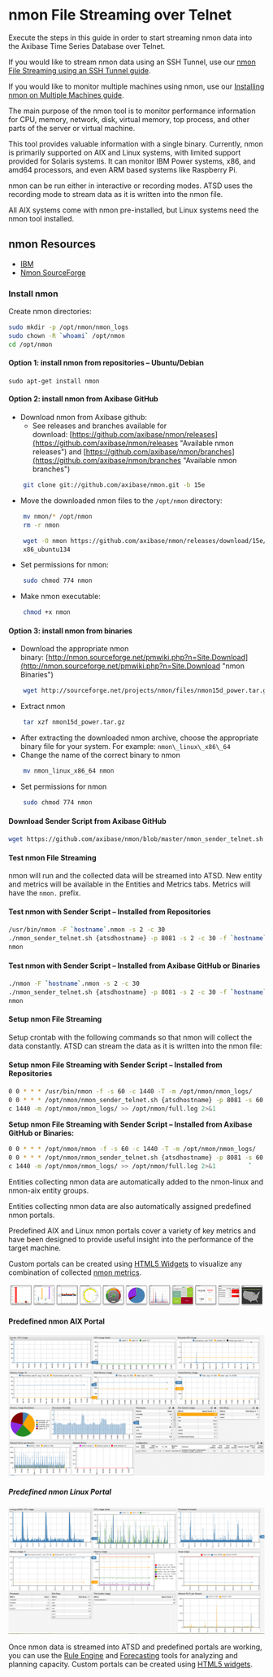 nmon File Streaming over Telnet
===============================

Execute the steps in this guide in order to start streaming nmon data into the Axibase Time Series Database over Telnet.

If you would like to stream nmon data using an SSH Tunnel, use our [nmon File Streaming using an SSH Tunnel guide](ssh-tunneling.md "nmon File Streaming using an SSH Tunnel").

If you would like to monitor multiple machines using nmon, use our [Installing nmon on Multiple Machines guide](deploy.md).

The main purpose of the nmon tool is to monitor performance information for CPU, memory, network, disk, virtual memory, top process, and other parts of the server or virtual machine.

This tool provides valuable information with a single binary. Currently, nmon is primarily supported on AIX and Linux systems, with limited support provided for Solaris systems. It can monitor IBM Power systems, x86, and amd64 processors, and even ARM based systems like Raspberry Pi.

nmon can be run either in interactive or recording modes. ATSD uses the recording mode to stream data as it is written into the nmon file.

All AIX systems come with nmon pre-installed, but Linux systems need the nmon tool installed.

## nmon Resources

- [IBM](https://www.ibm.com/developerworks/aix/library/au-analyze_aix/)
- [Nmon SourceForge](http://nmon.sourceforge.net/pmwiki.php?n=Main.HomePage)

### Install nmon

Create nmon directories:

```sh
sudo mkdir -p /opt/nmon/nmon_logs                 
sudo chown -R `whoami` /opt/nmon                  
cd /opt/nmon                                      
```

#### Option 1: install nmon from repositories – Ubuntu/Debian

```
sudo apt-get install nmon                         
```

#### Option 2: install nmon from Axibase GitHub

 - Download nmon from Axibase github:
    - See releases and branches available for download: [https://github.com/axibase/nmon/releases](https://github.com/axibase/nmon/releases "Available nmon releases") and [https://github.com/axibase/nmon/branches](https://github.com/axibase/nmon/branches "Available nmon branches")

```sh
    git clone git://github.com/axibase/nmon.git -b 15e
```

- Move the downloaded nmon files to the `/opt/nmon` directory:

```sh
    mv nmon/* /opt/nmon                               
    rm -r nmon                                        
```

```sh
    wget -O nmon https://github.com/axibase/nmon/releases/download/15e/nmon_
    x86_ubuntu134                                     
```

- Set permissions for nmon:

```sh
    sudo chmod 774 nmon                               
```

- Make nmon executable:

```sh
    chmod +x nmon                                     
```

#### Option 3: install nmon from binaries

- Download the appropriate nmon binary: [http://nmon.sourceforge.net/pmwiki.php?n=Site.Download](http://nmon.sourceforge.net/pmwiki.php?n=Site.Download "nmon Binaries")

```sh
    wget http://sourceforge.net/projects/nmon/files/nmon15d_power.tar.gz     
```

- Extract nmon

```sh
    tar xzf nmon15d_power.tar.gz                      
```

- After extracting the downloaded nmon archive, choose the appropriate binary file for your system. For example: `nmon\_linux\_x86\_64`
- Change the name of the correct binary to nmon

```sh
    mv nmon_linux_x86_64 nmon                         
```

- Set permissions for nmon

```sh
    sudo chmod 774 nmon                               
```

#### Download Sender Script from Axibase GitHub

```sh
wget https://github.com/axibase/nmon/blob/master/nmon_sender_telnet.sh   
```

#### Test nmon File Streaming

nmon will run and the collected data will be streamed into ATSD. New entity and metrics will be available in the Entities and Metrics tabs. Metrics will have the `nmon.` prefix.

#### Test nmon with Sender Script – Installed from Repositories

```sh
/usr/bin/nmon -F `hostname`.nmon -s 2 -c 30       
./nmon_sender_telnet.sh {atsdhostname} -p 8081 -s 2 -c 30 -f `hostname`.
nmon                                              
```

#### Test nmon with Sender Script – Installed from Axibase GitHub or Binaries

```sh
./nmon -F `hostname`.nmon -s 2 -c 30              
./nmon_sender_telnet.sh {atsdhostname} -p 8081 -s 2 -c 30 -f `hostname`.
nmon
```                                              

#### Setup nmon File Streaming

Setup crontab with the following commands so that nmon will collect the data constantly. ATSD can stream the data as it is written into the nmon file:

#### Setup nmon File Streaming with Sender Script – Installed from Repositories

```sh
0 0 * * * /usr/bin/nmon -f -s 60 -c 1440 -T -m /opt/nmon/nmon_logs/      
0 0 * * * /opt/nmon/nmon_sender_telnet.sh {atsdhostname} -p 8081 -s 60 -
c 1440 -m /opt/nmon/nmon_logs/ >> /opt/nmon/full.log 2>&1                
```

**Setup nmon File Streaming with Sender Script – Installed from Axibase
GitHub or Binaries:**

```sh
0 0 * * * /opt/nmon/nmon -f -s 60 -c 1440 -T -m /opt/nmon/nmon_logs/     
0 0 * * * /opt/nmon/nmon_sender_telnet.sh {atsdhostname} -p 8081 -s 60 -
c 1440 -m /opt/nmon/nmon_logs/ >> /opt/nmon/full.log 2>&1         `
```


Entities collecting nmon data are automatically added to the nmon-linux and nmon-aix entity groups.

Entities collecting nmon data are also automatically assigned predefined nmon portals.

Predefined AIX and Linux nmon portals cover a variety of key metrics and have been designed to provide useful insight into the performance of the target machine.

Custom portals can be created using [HTML5 Widgets](http://axibase.com/products/axibase-time-series-database/visualization/ "Visualization") to visualize any combination of collected [nmon metrics](http://axibase.com/products/axibase-time-series-database/writing-data/nmon/format/ "Format").

[![](resources/widget-bar-2.png "widget bar 2")](http://axibase.com/products/axibase-time-series-database/visualization/widgets/)

#### Predefined nmon AIX Portal

![](resources/portal-4.png "portal 4")

##### Predefined nmon Linux Portal

![](resources/nmon-linux-portal.png "nmon linux portal")

Once nmon data is streamed into ATSD and predefined portals are working, you can use the [Rule Engine](../../rule-engine "Rule Engine") and
[Forecasting](http://axibase.com/products/axibase-time-series-database/forecasts/ "Forecasts") tools for analyzing and planning capacity. Custom portals can be created using [HTML5 widgets](http://axibase.com/products/axibase-time-series-database/visualization/ "Visualization").
